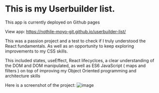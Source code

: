 # This is my Userbuilder list.

This app is currently deployed on Github pages

View app: https://nothile-moyo-git.github.io/userbuilder-list/

This was a passion project and a test to check if I truly understood the React fundamentals. As well as an opportunity to keep exploring improvements to my CSS skills.

This included states, useEffect, React lifecyclces, a clear understanding of the DOM and DOM manipulated, as well as ES6 JavaScript ( maps and filters ) on top of improving my Object Oriented programming and architecture skills

Here is a screenshot of the project: ![image](https://user-images.githubusercontent.com/15236959/146805228-fa7ccbcf-38fa-477c-bf65-cb6527d3dfa6.png)
